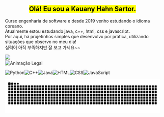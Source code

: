 <h2 align="center"><mark>Olá! Eu sou a Kauany Hahn Sartor.</mark></h2>
Curso engenharia de software e desde 2019 venho estudando o idioma coreano.<br>Atualmente estou estudando java, c++, html, css e javascript. <br>Por aqui, há projetinhos simples que desenvolvo por prática, utilizando situações que observo no meu dia!<br>실력이 아직 부족하지만 잘 보고 가세요~~

![](https://github-readme-stats.vercel.app/api?username=kauanysartor&theme=gruvbox_light&hide_border=false&include_all_commits=false&count_private=false)<br/>
![Animação Legal](https://media0.giphy.com/media/v1.Y2lkPTc5MGI3NjExMWs2cmhhcHEycjM2MWFoMWh1N2pqaGJ5d3ZtdXlzd29rZTh2bWQyZCZlcD12MV9pbnRlcm5hbF9naWZfYnlfaWQmY3Q9Zw/rdvDGctztED3W/giphy.gif)

  <img src="https://cdn.jsdelivr.net/gh/devicons/devicon/icons/python/python-original.svg" alt="Python" width="50" height="50"/><img src="https://cdn.jsdelivr.net/gh/devicons/devicon/icons/cplusplus/cplusplus-original.svg" alt="C++" width="50" height="50"/><img src="https://cdn.jsdelivr.net/gh/devicons/devicon/icons/java/java-original.svg" alt="Java" width="50" height="50"/><img src="https://cdn.jsdelivr.net/gh/devicons/devicon/icons/html5/html5-original.svg" alt="HTML" width="50" height="50"/><img src="https://cdn.jsdelivr.net/gh/devicons/devicon/icons/css3/css3-original.svg" alt="CSS" width="50" height="50"/><img src="https://cdn.jsdelivr.net/gh/devicons/devicon/icons/javascript/javascript-original.svg" alt="JavaScript" width="50" height="50"/>
</p>

<picture>
  <source media="(prefers-color-scheme: dark)" srcset="https://raw.githubusercontent.com/kauanysartor/kauanysartor/output/github-contribution-grid-snake-dark.svg">
  <source media="(prefers-color-scheme: light)" srcset="https://raw.githubusercontent.com/kauanysartor/kauanysartor/output/github-contribution-grid-snake.svg">
  <img alt="github contribution grid snake animation" src="https://raw.githubusercontent.com/kauanysartor/kauanysartor/output/github-contribution-grid-snake.svg">
</picture>
<br><br>
